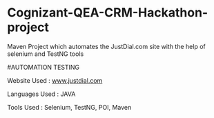 # Cognizant-QEA-CRM-Hackathon-project

Maven Project which automates the JustDial.com site with the help of selenium and TestNG tools

#AUTOMATION TESTING

Website Used : www.justdial.com

Languages Used : JAVA

Tools Used : Selenium, TestNG, POI, Maven
 
